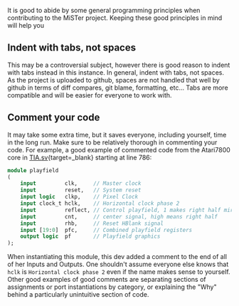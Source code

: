 It is good to abide by some general programming principles when contributing to the MiSTer project. Keeping these good principles in mind will help you 

## Indent with tabs, not spaces

This may be a controversial subject, however there is good reason to indent with tabs instead in this instance. In general, indent with tabs, not spaces. As the project is uploaded to github, spaces are not handled that well by github in terms of diff compares, git blame, formatting, etc... Tabs are more compatible and will be easier for everyone to work with.

## Comment your code

It may take some extra time, but it saves everyone, including yourself, time in the long run. Make sure to be relatively thorough in commenting your code. For example, a good example of commented code from the Atari7800 core in [TIA.sv](https://github.com/MiSTer-devel/Atari7800_MiSTer/blob/cfcb2603d3f718268b5de8b7742798dd5fdbc605/rtl/TIA.sv#L786){target=_blank} starting at line 786:

```sv
module playfield
(
	input         clk,     // Master clock
	input         reset,   // System reset
	input logic   clkp,    // Pixel Clock
	input clock_t hclk,    // Horizontal clock phase 2
	input         reflect, // Control playfield, 1 makes right half mirror image
	input         cnt,     // center signal, high means right half
	input         rhb,     // Reset HBlank signal
	input [19:0]  pfc,     // Combined playfield registers
	output logic  pf       // Playfield graphics
);
```

When instantiating this module, this dev added a comment to the end of all of her Inputs and Outputs. One shouldn't assume everyone else knows that `hclk` is `Horizontal clock phase 2` even if the name makes sense to yourself. Other good examples of good comments are separating sections of assignments or port instantiations by category, or explaining the "Why" behind a particularly unintuitive section of code.


